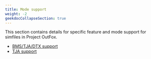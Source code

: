 ```yaml
---
title: Mode support
weight: -2
geekdocCollapseSection: true
---
```


This section contains details for specific feature and mode support for simfiles in Project OutFox.

- [BMS/TJA/DTX support](/dev/songs/bms-pms-dtx-support/)
- [TJA support](/dev/songs/tja-support/)